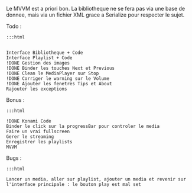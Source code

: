 Le MVVM est a priori bon.
La bibliotheque ne se fera pas via une base de donnee, mais via un fichier XML grace a Serialize pour respecter le sujet.

Todo :

	:::html

	
	Interface Bibliotheque + Code
	Interface Playlist + Code
	!DONE Gestion des images
	!DONE Binder les touches Next et Previous
	!DONE Clean le MediaPlayer sur Stop
	!DONE Corriger le warning sur le Volume
	!DONE Ajouter les fenetres Tips et About
	Rajouter les exceptions
	

Bonus :

	:::html

	!DONE Konami Code
	Binder le click sur la progressBar pour controler le media
	Faire un vrai fullscreen
	Gerer le streaming
	Enregistrer les playlists
	MVVM

Bugs :
	
	:::html
	
	Lancer un media, aller sur playlist, ajouter un media et revenir sur l'interface principale : le bouton play est mal set